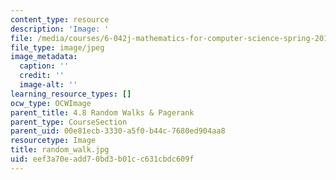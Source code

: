 ```yaml
---
content_type: resource
description: 'Image: '
file: /media/courses/6-042j-mathematics-for-computer-science-spring-2015/eef3a70eadd70bd3b01cc631cbdc609f_random_walk.jpg
file_type: image/jpeg
image_metadata:
  caption: ''
  credit: ''
  image-alt: ''
learning_resource_types: []
ocw_type: OCWImage
parent_title: 4.8 Random Walks & Pagerank
parent_type: CourseSection
parent_uid: 00e81ecb-3330-a5f0-b44c-7680ed904aa8
resourcetype: Image
title: random_walk.jpg
uid: eef3a70e-add7-0bd3-b01c-c631cbdc609f
---
```

